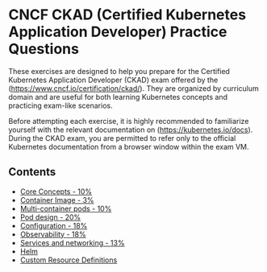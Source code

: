 # CNCF CKAD (Certified Kubernetes Application Developer) Practice Questions

These exercises are designed to help you prepare for the Certified Kubernetes Application Developer (CKAD) exam offered by the (https://www.cncf.io/certification/ckad/). They are organized by curriculum domain and are useful for both learning Kubernetes concepts and practicing exam-like scenarios.

Before attempting each exercise, it is highly recommended to familiarize yourself with the relevant documentation on (https://kubernetes.io/docs). During the CKAD exam, you are permitted to refer only to the official Kubernetes documentation from a browser window within the exam VM.

## Contents

- [Core Concepts - 10%](1.core_concepts.md)
- [Container Image - 3%](9.podman.md)
- [Multi-container pods - 10%](2.multi_container_pods.md)
- [Pod design - 20%](3.pod_design.md)
- [Configuration - 18%](4.configuration.md)
- [Observability - 18%](5.observability.md)
- [Services and networking - 13%](6.services.md)
- [Helm](7.helm.md)
- [Custom Resource Definitions](8.crd.md)
